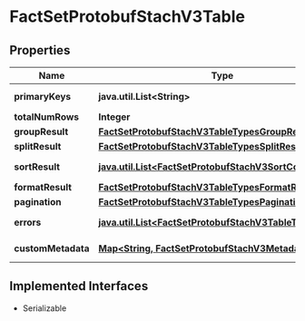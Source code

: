 

# FactSetProtobufStachV3Table


## Properties

Name | Type | Description | Notes
------------ | ------------- | ------------- | -------------
**primaryKeys** | **java.util.List&lt;String&gt;** |  |  [optional] [readonly]
**totalNumRows** | **Integer** |  |  [optional]
**groupResult** | [**FactSetProtobufStachV3TableTypesGroupResult**](FactSetProtobufStachV3TableTypesGroupResult.md) |  |  [optional]
**splitResult** | [**FactSetProtobufStachV3TableTypesSplitResult**](FactSetProtobufStachV3TableTypesSplitResult.md) |  |  [optional]
**sortResult** | [**java.util.List&lt;FactSetProtobufStachV3SortColumn&gt;**](FactSetProtobufStachV3SortColumn.md) |  |  [optional] [readonly]
**formatResult** | [**FactSetProtobufStachV3TableTypesFormatResult**](FactSetProtobufStachV3TableTypesFormatResult.md) |  |  [optional]
**pagination** | [**FactSetProtobufStachV3TableTypesPagination**](FactSetProtobufStachV3TableTypesPagination.md) |  |  [optional]
**errors** | [**java.util.List&lt;FactSetProtobufStachV3TableTypesError&gt;**](FactSetProtobufStachV3TableTypesError.md) |  |  [optional] [readonly]
**customMetadata** | [**Map&lt;String, FactSetProtobufStachV3MetadataItem&gt;**](FactSetProtobufStachV3MetadataItem.md) |  |  [optional] [readonly]


## Implemented Interfaces

* Serializable


